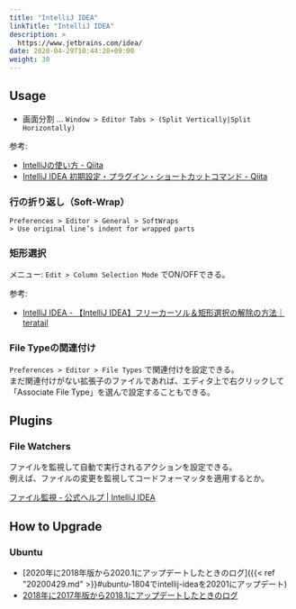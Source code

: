 ```yaml
---
title: "IntelliJ IDEA"
linkTitle: "IntelliJ IDEA"
description: >
  https://www.jetbrains.com/idea/
date: 2020-04-29T10:44:28+09:00
weight: 30
---
```


## Usage

- 画面分割 ... `Window > Editor Tabs > (Split Vertically|Split Horizontally)`

参考:

- [IntelliJの使い方 - Qiita](https://qiita.com/pipi_taro/items/859d445960bb79a3ac78)
- [IntelliJ IDEA 初期設定・プラグイン・ショートカットコマンド - Qiita](https://qiita.com/non0311/items/71109f284b6b32f1b25e)

### 行の折り返し（Soft-Wrap）

```
Preferences > Editor > General > SoftWraps
> Use original line’s indent for wrapped parts
```

### 矩形選択

メニュー: `Edit > Column Selection Mode` でON/OFFできる。

参考:

- [IntelliJ IDEA - 【IntelliJ IDEA】フリーカーソル＆矩形選択の解除の方法｜teratail](https://teratail.com/questions/117537)

### File Typeの関連付け

`Preferences > Editor > File Types` で関連付けを設定できる。  
まだ関連付けがない拡張子のファイルであれば、エディタ上で右クリックして「Associate File Type」を選んで設定することもできる。

## Plugins
### File Watchers

ファイルを監視して自動で実行されるアクションを設定できる。  
例えば、ファイルの変更を監視してコードフォーマッタを適用するとか。

[ファイル監視 - 公式ヘルプ | IntelliJ IDEA](https://pleiades.io/help/idea/using-file-watchers.html)

## How to Upgrade
### Ubuntu

- [2020年に2018年版から2020.1にアップデートしたときのログ]({{< ref "20200429.md" >}}#ubuntu-1804でintellij-ideaを20201にアップデート)
- [2018年に2017年版から2018.1にアップデートしたときのログ](https://sites.google.com/site/progrhymetechwiki/home/memo/2018/20180331#TOC-Ubuntu-16.04-IntelliJ-IDEA-)

